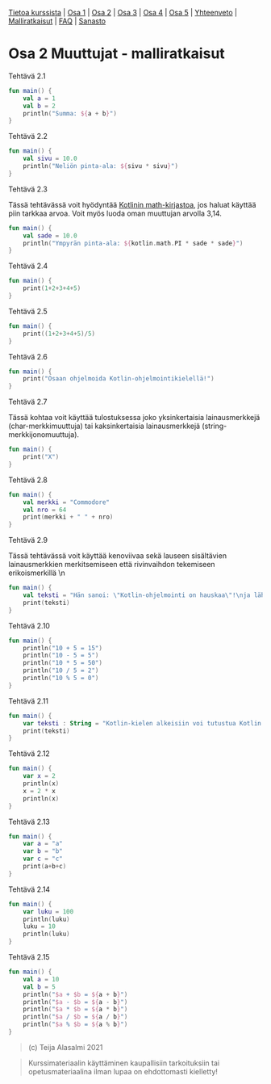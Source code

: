 [Tietoa kurssista](../README.md) | [Osa 1](../osa-1.md) | [Osa 2](../osa-2.md) | [Osa 3](../osa-3.md) | [Osa 4](../osa-4.md) | [Osa 5](../osa-5.md) | [Yhteenveto](../yhteenveto.md) | [Malliratkaisut](malliratkaisut.md) | [FAQ](../faq.md) | [Sanasto](../sanasto.md)

# Osa 2 Muuttujat - malliratkaisut

Tehtävä 2.1

```kotlin
fun main() {
    val a = 1
    val b = 2
    println("Summa: ${a + b}")
}
```

Tehtävä 2.2

```kotlin
fun main() {
    val sivu = 10.0
    println("Neliön pinta-ala: ${sivu * sivu}")
}
```

Tehtävä 2.3

Tässä tehtävässä voit hyödyntää [Kotlinin math-kirjastoa](https://kotlinlang.org/api/latest/jvm/stdlib/kotlin.math/), jos haluat käyttää piin tarkkaa arvoa. Voit myös luoda oman muuttujan arvolla 3,14.

```kotlin 
fun main() {
    val sade = 10.0
    println("Ympyrän pinta-ala: ${kotlin.math.PI * sade * sade}")
}
```

Tehtävä 2.4

```kotlin
fun main() {
    print(1+2+3+4+5)
}
```

Tehtävä 2.5

```kotlin
fun main() {
    print((1+2+3+4+5)/5)
}
```

Tehtävä 2.6

```kotlin
fun main() {
    print("Osaan ohjelmoida Kotlin-ohjelmointikielellä!")
}
```

Tehtävä 2.7

Tässä kohtaa voit käyttää tulostuksessa joko yksinkertaisia lainausmerkkejä (char-merkkimuuttuja) tai kaksinkertaisia lainausmerkkejä (string-merkkijonomuuttuja).

```kotlin
fun main() {
    print("X")
}
```

Tehtävä 2.8

```kotlin
fun main() {
    val merkki = "Commodore"
    val nro = 64
    print(merkki + " " + nro)
}
```

Tehtävä 2.9

Tässä tehtävässä voit käyttää kenoviivaa sekä lauseen sisältävien lainausmerkkien merkitsemiseen että rivinvaihdon tekemiseen erikoismerkillä \n

```kotlin
fun main() {
    val teksti = "Hän sanoi: \"Kotlin-ohjelmointi on hauskaa\"!\nja lähti koodaamaan."
    print(teksti)
}
```

Tehtävä 2.10

```kotlin
fun main() {
    println("10 + 5 = 15")
    println("10 - 5 = 5")
    println("10 * 5 = 50")
    println("10 / 5 = 2")
    println("10 % 5 = 0")
}
```

Tehtävä 2.11

```kotlin
fun main() {
    var teksti : String = "Kotlin-kielen alkeisiin voi tutustua Kotlin Koans Online -sivustolla."
    print(teksti)
}
```

Tehtävä 2.12

```kotlin
fun main() {
    var x = 2
    println(x)
    x = 2 * x
    println(x)
}
```

Tehtävä 2.13

```kotlin
fun main() {
    var a = "a"
    var b = "b"
    var c = "c"
    print(a+b+c)
}
```

Tehtävä 2.14

```kotlin
fun main() {
    var luku = 100
    println(luku)
    luku = 10
    println(luku)
}
```

Tehtävä 2.15

```kotlin
fun main() {
    val a = 10
    val b = 5
    println("$a + $b = ${a + b}")
    println("$a - $b = ${a - b}")
    println("$a * $b = ${a * b}")
    println("$a / $b = ${a / b}")
    println("$a % $b = ${a % b}")
}
```

> (c) Teija Alasalmi 2021

> Kurssimateriaalin käyttäminen kaupallisiin tarkoituksiin tai opetusmateriaalina ilman lupaa on ehdottomasti kielletty!